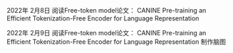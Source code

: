 2022年 2月8日 阅读Free-token model论文：
CANINE Pre-training an Efficient Tokenization-Free Encoder for Language Representation

2022年 2月9日 阅读Free-token model论文：
CANINE Pre-training an Efficient Tokenization-Free Encoder for Language Representation
制作脑图